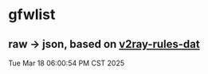 # gfwlist
## raw -> json, based on [v2ray-rules-dat](https://github.com/Loyalsoldier/v2ray-rules-dat)
Tue Mar 18 06:00:54 PM CST 2025

